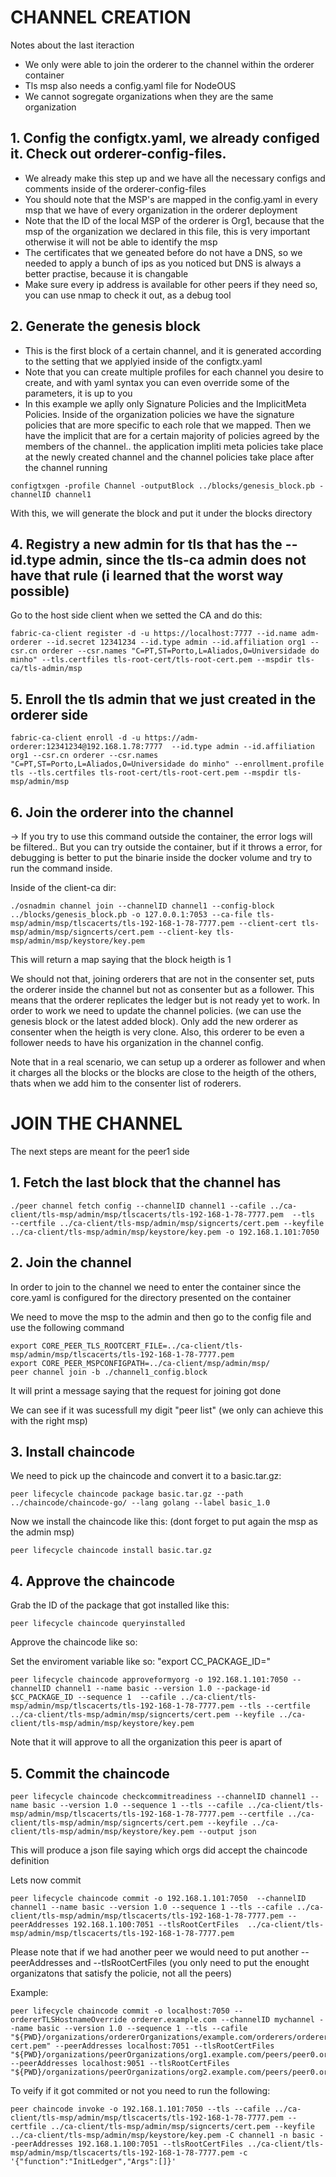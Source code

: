 # CHANNEL CREATION
Notes about the last iteraction
- We only were able to join the orderer to the channel within the orderer container
- Tls msp also needs a config.yaml file for NodeOUS
- We cannot sogregate organizations when they are the same organization
## 1. Config the configtx.yaml, we already configed it. Check out orderer-config-files.
- We already make this step up and we have all the necessary configs and comments inside of the orderer-config-files
- You should note that the MSP's are mapped in the config.yaml in every msp that we have of every organization in the orderer deployment
- Note that the ID of the local MSP of the orderer is Org1, because that the msp of the organization we declared in this file, this is very important otherwise it will not be able to identify the msp
- The certificates that we geneated before do not have a DNS, so we needed to apply a bunch of ips as you noticed but DNS is always a better practise, because it is changable
- Make sure every ip address is available for other peers if they need so, you can use nmap to check it out, as a debug tool
## 2. Generate the genesis block
- This is the first block of a certain channel, and it is generated according to the setting that we applyied inside of the configtx.yaml
- Note that you can create multiple profiles for each channel you desire to create, and with yaml syntax you can even override some of the parameters, it is up to you
- In this example we aplly only Signature Policies and the ImplicitMeta Policies. Inside of the organization policies we have the signature policies that are more specific to each role that we mapped. Then we have the implicit that are for a certain majority of policies agreed by the members of the channel.. the application impliti meta policies take place at the newly created channel and the channel policies take place after the channel running
```
configtxgen -profile Channel -outputBlock ../blocks/genesis_block.pb -channelID channel1
```
With this, we will generate the block and put it under the blocks directory
## 4. Registry a new admin for tls that has the --id.type admin, since the tls-ca admin does not have that rule (i learned that the worst way possible)
Go to the host side client when we setted the CA and do this:
```
fabric-ca-client register -d -u https://localhost:7777 --id.name adm-orderer --id.secret 12341234 --id.type admin --id.affiliation org1 --csr.cn orderer --csr.names "C=PT,ST=Porto,L=Aliados,O=Universidade do minho" --tls.certfiles tls-root-cert/tls-root-cert.pem --mspdir tls-ca/tls-admin/msp
```
## 5. Enroll the tls admin that we just created in the orderer side
```
fabric-ca-client enroll -d -u https://adm-orderer:12341234@192.168.1.78:7777  --id.type admin --id.affiliation org1 --csr.cn orderer --csr.names "C=PT,ST=Porto,L=Aliados,O=Universidade do minho" --enrollment.profile tls --tls.certfiles tls-root-cert/tls-root-cert.pem --mspdir tls-msp/admin/msp
```
## 6. Join the orderer into the channel
-> If you try to use this command outside the container, the error logs will be filtered.. But you can try outside the container, but if it throws a error, for debugging is better to put the binarie inside the docker volume and try to run the command inside.

Inside of the client-ca dir:
```
./osnadmin channel join --channelID channel1 --config-block ../blocks/genesis_block.pb -o 127.0.0.1:7053 --ca-file tls-msp/admin/msp/tlscacerts/tls-192-168-1-78-7777.pem --client-cert tls-msp/admin/msp/signcerts/cert.pem --client-key tls-msp/admin/msp/keystore/key.pem
```
This will return a map saying that the block heigth is 1

We should not that, joining orderers that are not in the consenter set, puts the orderer inside the channel but not as consenter but as a follower. This means that the orderer replicates the ledger but is not ready yet to work. In order to work we need to update the channel policies. (we can use the genesis block or the latest added block). Only add the new orderer as consenter when the heigth is very clone. Also, this orderer to be even a follower needs to have his organization in the channel config.

Note that in a real scenario, we can setup up a orderer as follower and when it charges all the blocks or the blocks are close to the heigth of the others, thats when we add him to the consenter list of roderers.
# JOIN THE CHANNEL
The next steps are meant for the peer1 side
## 1. Fetch the last block that the channel has
```
./peer channel fetch config --channelID channel1 --cafile ../ca-client/tls-msp/admin/msp/tlscacerts/tls-192-168-1-78-7777.pem  --tls  --certfile ../ca-client/tls-msp/admin/msp/signcerts/cert.pem --keyfile ../ca-client/tls-msp/admin/msp/keystore/key.pem -o 192.168.1.101:7050
```
## 2. Join the channel
In order to join to the channel we need to enter the container since the core.yaml is configured for the directory presented on the container

We need to move the msp to the admin and then go to the config file and use the following command
```
export CORE_PEER_TLS_ROOTCERT_FILE=../ca-client/tls-msp/admin/msp/tlscacerts/tls-192-168-1-78-7777.pem
export CORE_PEER_MSPCONFIGPATH=../ca-client/msp/admin/msp/
peer channel join -b ./channel1_config.block
```
It will print a message saying that the request for joining got done

We can see if it was sucessfull my digit "peer list" (we only can achieve this with the right msp)
## 3. Install chaincode
We need to pick up the chaincode and convert it to a basic.tar.gz:
```
peer lifecycle chaincode package basic.tar.gz --path ../chaincode/chaincode-go/ --lang golang --label basic_1.0
```
Now we install the chaincode like this: (dont forget to put again the msp as the admin msp)
```
peer lifecycle chaincode install basic.tar.gz
```

## 4. Approve the chaincode
Grab the ID of the package that got installed like this:
```
peer lifecycle chaincode queryinstalled
```
Approve the chaincode like so:

Set the enviroment variable like so: "export CC_PACKAGE_ID=<PACKAGE ID>"
```
peer lifecycle chaincode approveformyorg -o 192.168.1.101:7050 --channelID channel1 --name basic --version 1.0 --package-id $CC_PACKAGE_ID --sequence 1  --cafile ../ca-client/tls-msp/admin/msp/tlscacerts/tls-192-168-1-78-7777.pem --tls --certfile ../ca-client/tls-msp/admin/msp/signcerts/cert.pem --keyfile ../ca-client/tls-msp/admin/msp/keystore/key.pem 
```
Note that it will approve to all the organization this peer is apart of

## 5. Commit the chaincode
```
peer lifecycle chaincode checkcommitreadiness --channelID channel1 --name basic --version 1.0 --sequence 1 --tls --cafile ../ca-client/tls-msp/admin/msp/tlscacerts/tls-192-168-1-78-7777.pem --certfile ../ca-client/tls-msp/admin/msp/signcerts/cert.pem --keyfile ../ca-client/tls-msp/admin/msp/keystore/key.pem --output json
```
This will produce a json file saying which orgs did accept the chaincode definition

Lets now commit
```
peer lifecycle chaincode commit -o 192.168.1.101:7050  --channelID channel1 --name basic --version 1.0 --sequence 1 --tls --cafile ../ca-client/tls-msp/admin/msp/tlscacerts/tls-192-168-1-78-7777.pem --peerAddresses 192.168.1.100:7051 --tlsRootCertFiles  ../ca-client/tls-msp/admin/msp/tlscacerts/tls-192-168-1-78-7777.pem
```
Please note that if we had another peer we would need to put another --peerAddresses and --tlsRootCertFiles (you only need to put the enought organizatons that satisfy the policie, not all the peers)

Example:
```
peer lifecycle chaincode commit -o localhost:7050 --ordererTLSHostnameOverride orderer.example.com --channelID mychannel --name basic --version 1.0 --sequence 1 --tls --cafile "${PWD}/organizations/ordererOrganizations/example.com/orderers/orderer.example.com/msp/tlscacerts/tlsca.example.com-cert.pem" --peerAddresses localhost:7051 --tlsRootCertFiles "${PWD}/organizations/peerOrganizations/org1.example.com/peers/peer0.org1.example.com/tls/ca.crt" --peerAddresses localhost:9051 --tlsRootCertFiles "${PWD}/organizations/peerOrganizations/org2.example.com/peers/peer0.org2.example.com/tls/ca.crt"
```

To veify if it got commited or not you need to run the following:

```
peer chaincode invoke -o 192.168.1.101:7050 --tls --cafile ../ca-client/tls-msp/admin/msp/tlscacerts/tls-192-168-1-78-7777.pem --certfile ../ca-client/tls-msp/admin/msp/signcerts/cert.pem --keyfile ../ca-client/tls-msp/admin/msp/keystore/key.pem -C channel1 -n basic --peerAddresses 192.168.1.100:7051 --tlsRootCertFiles ../ca-client/tls-msp/admin/msp/tlscacerts/tls-192-168-1-78-7777.pem -c '{"function":"InitLedger","Args":[]}'
```